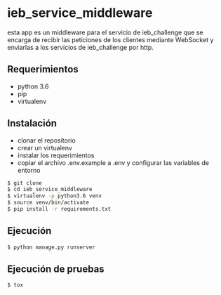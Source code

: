 # ieb_service_middleware

esta app es un middleware para el servicio de ieb_challenge que se encarga de recibir las peticiones de los clientes mediante WebSocket y enviarlas a los servicios de ieb_challenge por http.

## Requerimientos

- python 3.6
- pip
- virtualenv

## Instalación

- clonar el repositorio
- crear un virtualenv
- instalar los requerimientos
- copiar el archivo .env.example a .env y configurar las variables de entorno

```bash
$ git clone
$ cd ieb_service_middleware
$ virtualenv -p python3.6 venv
$ source venv/bin/activate
$ pip install -r requirements.txt
```

## Ejecución

```bash
$ python manage.py runserver
```

## Ejecución de pruebas

```bash
$ tox
```
